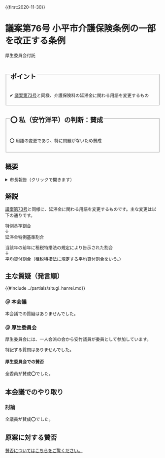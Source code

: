 {{first:2020-11-30}}
# 議案第76号 小平市介護保険条例の一部を改正する条例

<i class="fa fa-gavel" aria-hidden="true"></i> 厚生委員会付託

<fieldset class="point">
  <legend>
    <h2 class="point"> ポイント </h2>
  </legend>
  <p class="point">✔ <a href="./gian-73.md">議案第73号</a>と同様、介護保険料の延滞金に関わる用語を変更するもの</p>
</fieldset>

<fieldset class="sanpi">
  <legend>
    <h2 class="sanpi">⭕️ 私（安竹洋平）の判断：賛成 </h2>
  </legend>
  <p class="sanpi OK">⭕️ 用語の変更であり、特に問題がないため賛成</p>
</fieldset>

## 概要

<details>
<summary>市長報告（クリックで開きます）</summary>

> 本案は、本年度の税制改正により延滞金に関する用語が変更されたことに伴い、介護保険料の延滞金に関する規定を改正するものです。
>
> 改正の内容ですが、特例基準割合という用語をも延滞金特例基準割合に改めるとともに、これまで、租税特別措置法の規定により告示された割合としていたものを、平均貸付割合に改めるほか、文言の整理を行うものです。
>
> 施行期日につきましては、来年1月1日を予定いたしております。

</details>

## 解説

<a href="./gian-73.md">議案第73号</a>と同様に、延滞金に関わる用語を変更するものです。主な変更は以下の通りです。

特例基準割合  
↓  
延滞金特例基準割合

当該年の前年に租税特措法の規定により告示された割合  
↓  
平均貸付割合（租税特措法に規定する平均貸付割合をいう。）


## 主な質疑（発言順）
{{#include ../partials/situgi_hanrei.md}}

### ＠ 本会議
本会議での質疑はありませんでした。

### ＠ 厚生委員会
厚生委員会には、一人会派の会から安竹議員が委員として参加しています。

特記する質問はありませんでした。

#### 厚生委員会での賛否

全委員が賛成⭕️でした。

## 本会議でのやり取り

### 討論
全議員が賛成⭕️でした。

## 原案に対する賛否
[賛否についてはこちらをご覧ください。](./index.md#賛否)